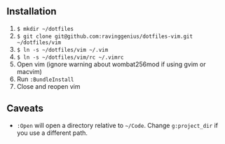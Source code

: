 ## Installation

1. `$ mkdir ~/dotfiles`
2. `$ git clone git@github.com:ravinggenius/dotfiles-vim.git ~/dotfiles/vim`
3. `$ ln -s ~/dotfiles/vim ~/.vim`
3. `$ ln -s ~/dotfiles/vim/rc ~/.vimrc`
3. Open vim (ignore warning about wombat256mod if using gvim or macvim)
4. Run `:BundleInstall`
5. Close and reopen vim

## Caveats

* `:Open` will open a directory relative to `~/Code`. Change `g:project_dir` if you use a different path.
